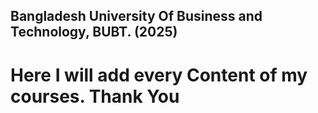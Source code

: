 ## Bangladesh University Of Business and Technology, BUBT. (2025)


# Here I will add every Content of my courses. Thank You
